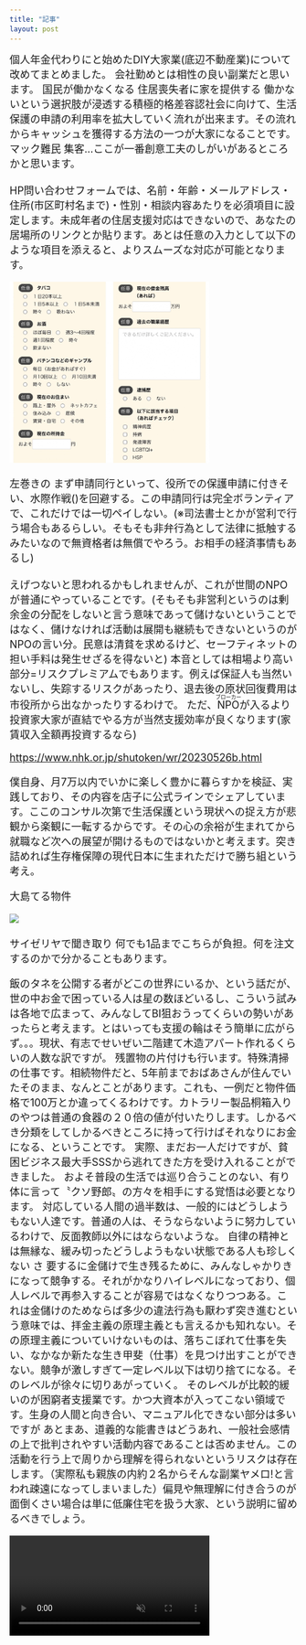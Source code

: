 ```yaml
---
title: "記事"
layout: post
---
```

<span style="font-size:large">
個人年金代わりにと始めたDIY大家業(底辺不動産業)について改めてまとめました。
会社勤めとは相性の良い副業だと思います。
国民が働かなくなる
住居喪失者に家を提供する
働かないという選択肢が浸透する積極的格差容認社会に向けて、生活保護の申請の利用率を拡大していく流れが出来ます。その流れからキャッシュを獲得する方法の一つが大家になることです。
マック難民
集客…ここが一番創意工夫のしがいがあるところかと思います。<br><br>
HP問い合わせフォームでは、名前・年齢・メールアドレス・住所(市区町村名まで)・性別・相談内容あたりを必須項目に設定します。未成年者の住居支援対応はできないので、あなたの居場所のリンクとか貼ります。あとは任意の入力として以下のような項目を添えると、よりスムーズな対応が可能となります。
<p><img src="/assets/Media/Images/optional.PNG" width="350"></p>
<span style="font-size:large">
左巻きの
まず申請同行といって、役所での保護申請に付きそい、水際作戦()を回避する。この申請同行は完全ボランティアで、これだけでは一切ペイしない。(※司法書士とかが営利で行う場合もあるらしい。そもそも非弁行為として法律に抵触するみたいなので無資格者は無償でやろう。お相手の経済事情もあるし)<br><br>
えげつないと思われるかもしれませんが、これが世間のNPOが普通にやっていることです。(そもそも非営利というのは剰余金の分配をしないと言う意味であって儲けないということではなく、儲けなければ活動は展開も継続もできないというのがNPOの言い分。民意は清貧を求めるけど、セーフティネットの担い手料は発生せざるを得ないと)
本音としては相場より高い部分=リスクプレミアムでもあります。例えば保証人も当然いないし、失踪するリスクがあったり、退去後の原状回復費用は市役所から出なかったりするわけで。
ただ、<ruby>NPO<rp>（</rp><rt>ブローカー</rt><rp>）</rp></ruby>が入るより投資家大家が直結でやる方が当然支援効率が良くなります(家賃収入全額再投資するなら)


https://www.nhk.or.jp/shutoken/wr/20230526b.html

僕自身、月7万以内でいかに楽しく豊かに暮らすかを検証、実践しており、その内容を店子に公式ラインでシェアしています。ここのコンサル次第で生活保護という現状への捉え方が悲観から楽観に一転するからです。その心の余裕が生まれてから就職など次への展望が開けるものではないかと考えます。突き詰めれば生存権保障の現代日本に生まれただけで勝ち組という考え。

大島てる物件
<p><img src="/assets/Media/Images/IMG_3627.jpeg" width="350"></p>


サイゼリヤで聞き取り
何でも1品までこちらが負担。何を注文するのかで分かることもあります。

飯のタネを公開する者がどこの世界にいるか、という話だが、世の中お金で困っている人は星の数ほどいるし、こういう試みは各地で広まって、みんなしてBI狙おうってくらいの勢いがあったらと考えます。とはいっても支援の輪はそう簡単に広がらず。。。現状、有志でせいぜい二階建て木造アパート作れるくらいの人数な訳ですが。
残置物の片付けも行います。特殊清掃の仕事です。相続物件だと、5年前までおばあさんが住んでいたそのまま、なんとことがあります。これも、一例だと物件価格で100万とか違ってくるわけです。カトラリー製品桐箱入りのやつは普通の食器の２０倍の値が付いたりします。しかるべき分類をしてしかるべきところに持って行けばそれなりにお金になる、ということです。
実際、まだお一人だけですが、貧困ビジネス最大手SSSから逃れてきた方を受け入れることができました。
およそ普段の生活では巡り合うことのない、有り体に言って〝クソ野郎〟の方々を相手にする覚悟は必要となります。
対応している人間の過半数は、一般的にはどうしようもない人達です。普通の人は、そうならないように努力しているわけで、反面教師以外にはならないような。
自律の精神とは無縁な、緩み切ったどうしようもない状態である人も珍しくない
さ
要するに金儲けで生き残るために、みんなしゃかりきになって競争する。それがかなりハイレベルになっており、個人レベルで再参入することが容易ではなくなりつつある。これは金儲けのためならば多少の違法行為も厭わず突き進むという意味では、拝金主義の原理主義とも言えるかも知れない。その原理主義についていけないものは、落ちこぼれて仕事を失い、なかなか新たな生き甲斐（仕事）を見つけ出すことができない。競争が激しすぎて一定レベル以下は切り捨てになる。そのレベルが徐々に切りあがっていく。
そのレベルが比較的緩いのが困窮者支援業です。かつ大資本が入ってこない領域です。生身の人間と向き合い、マニュアル化できない部分は多いですが
あとまあ、道義的な能書きはどうあれ、一般社会感情の上で批判されやすい活動内容であることは否めません。この活動を行う上で周りから理解を得られないというリスクは存在します。（実際私も親族の内約２名からそんな副業ヤメロ!と言われ疎遠になってしまいました）偏見や無理解に付き合うのが面倒くさい場合は単に低廉住宅を扱う大家、という説明に留めるべきでしょう。


<video src="/assets/Media/Videos/cleaning.mp4" autoplay muted loop playsinline width="350">
</video>
